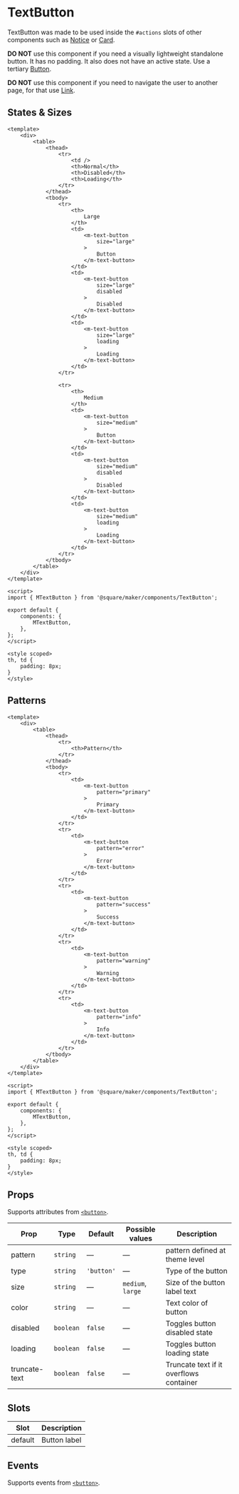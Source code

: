 # TextButton

TextButton was made to be used inside the `#actions` slots of other components such as [Notice](#/Notice) or [Card](#/Card).

**DO NOT** use this component if you need a visually lightweight standalone button. It has no padding. It also does not have an active state. Use a tertiary [Button](#/Button).

**DO NOT** use this component if you need to navigate the user to another page, for that use [Link](#/Link).

## States & Sizes

```vue
<template>
	<div>
		<table>
			<thead>
				<tr>
					<td />
					<th>Normal</th>
					<th>Disabled</th>
					<th>Loading</th>
				</tr>
			</thead>
			<tbody>
				<tr>
					<th>
						Large
					</th>
					<td>
						<m-text-button
							size="large"
						>
							Button
						</m-text-button>
					</td>
					<td>
						<m-text-button
							size="large"
							disabled
						>
							Disabled
						</m-text-button>
					</td>
					<td>
						<m-text-button
							size="large"
							loading
						>
							Loading
						</m-text-button>
					</td>
				</tr>

				<tr>
					<th>
						Medium
					</th>
					<td>
						<m-text-button
							size="medium"
						>
							Button
						</m-text-button>
					</td>
					<td>
						<m-text-button
							size="medium"
							disabled
						>
							Disabled
						</m-text-button>
					</td>
					<td>
						<m-text-button
							size="medium"
							loading
						>
							Loading
						</m-text-button>
					</td>
				</tr>
			</tbody>
		</table>
	</div>
</template>

<script>
import { MTextButton } from '@square/maker/components/TextButton';

export default {
	components: {
		MTextButton,
	},
};
</script>

<style scoped>
th, td {
	padding: 8px;
}
</style>
```
## Patterns
```vue
<template>
	<div>
		<table>
			<thead>
				<tr>
					<th>Pattern</th>
				</tr>
			</thead>
			<tbody>
				<tr>
					<td>
						<m-text-button
							pattern="primary"
						>
							Primary
						</m-text-button>
					</td>
				</tr>
				<tr>
					<td>
						<m-text-button
							pattern="error"
						>
							Error
						</m-text-button>
					</td>
				</tr>
				<tr>
					<td>
						<m-text-button
							pattern="success"
						>
							Success
						</m-text-button>
					</td>
				</tr>
				<tr>
					<td>
						<m-text-button
							pattern="warning"
						>
							Warning
						</m-text-button>
					</td>
				</tr>
				<tr>
					<td>
						<m-text-button
							pattern="info"
						>
							Info
						</m-text-button>
					</td>
				</tr>
			</tbody>
		</table>
	</div>
</template>

<script>
import { MTextButton } from '@square/maker/components/TextButton';

export default {
	components: {
		MTextButton,
	},
};
</script>

<style scoped>
th, td {
	padding: 8px;
}
</style>
```
<!-- api-tables:start -->
## Props

Supports attributes from [`<button>`](https://developer.mozilla.org/en-US/docs/Web/HTML/Element/button).

| Prop          | Type      | Default    | Possible values   | Description                             |
| ------------- | --------- | ---------- | ----------------- | --------------------------------------- |
| pattern       | `string`  | —          | —                 | pattern defined at theme level          |
| type          | `string`  | `'button'` | —                 | Type of the button                      |
| size          | `string`  | —          | `medium`, `large` | Size of the button label text           |
| color         | `string`  | —          | —                 | Text color of button                    |
| disabled      | `boolean` | `false`    | —                 | Toggles button disabled state           |
| loading       | `boolean` | `false`    | —                 | Toggles button loading state            |
| truncate-text | `boolean` | `false`    | —                 | Truncate text if it overflows container |


## Slots

| Slot    | Description  |
| ------- | ------------ |
| default | Button label |


## Events

Supports events from [`<button>`](https://developer.mozilla.org/en-US/docs/Web/HTML/Element/button).
<!-- api-tables:end -->
